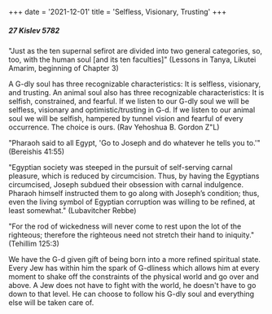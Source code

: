 +++
date = '2021-12-01'
title = 'Selfless, Visionary, Trusting'
+++

##### 27 Kislev 5782

"Just as the ten supernal sefirot are divided into two general categories, so, too, with the human soul [and its ten faculties]" (Lessons in Tanya, Likutei Amarim, beginning of Chapter 3)

A G-dly soul has three recognizable characteristics: It is selfless, visionary, and trusting. An animal soul also has three recognizable characteristics: It is selfish, constrained, and fearful. If we listen to our G-dly soul we will be selfless, visionary and optimistic/trusting in G-d. If we listen to our animal soul we will be selfish, hampered by tunnel vision and fearful of every occurrence. The choice is ours. (Rav Yehoshua B. Gordon Z"L)

"Pharaoh said to all Egypt, 'Go to Joseph and do whatever he tells you to.'" (Bereishis 41:55)

"Egyptian society was steeped in the pursuit of self-serving carnal pleasure, which is reduced by circumcision. Thus, by having the Egyptians circumcised, Joseph subdued their obsession with carnal indulgence. Pharaoh himself instructed them to go along with Joseph’s condition; thus, even the living symbol of Egyptian corruption was willing to be refined, at least somewhat." (Lubavitcher Rebbe)

"For the rod of wickedness will never come to rest upon the lot of the righteous; therefore the righteous need not stretch their hand to iniquity." (Tehillim 125:3)

We have the G-d given gift of being born into a more refined spiritual state. Every Jew has within him the spark of G-dliness which allows him at every moment to shake off the constraints of the physical world and go over and above. A Jew does not have to fight with the world, he doesn't have to go down to that level. He can choose to follow his G-dly soul and everything else will be taken care of.
